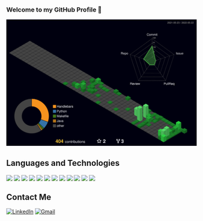 ### Welcome to my GitHub Profile 👋

<!--
**portega017/portega017** is a ✨ _special_ ✨ repository because its `README.md` (this file) appears on your GitHub profile.

Here are some ideas to get you started:

- 🔭 I’m currently working on ...
- 🌱 I’m currently learning ...
- 👯 I’m looking to collaborate on ...
- 🤔 I’m looking for help with ...
- 💬 Ask me about ...
- 📫 How to reach me: ...
- 😄 Pronouns: ...
- ⚡ Fun fact: ...
-->

![3d_contribution](./profile-3d-contrib/profile-night-green.svg)

 

## Languages and Technologies

<div style="display: incline_block"><cbr>
  <img align="center" heigth ="30" width="40" src="https://cdn.jsdelivr.net/gh/devicons/devicon/icons/vscode/vscode-original.svg"/>
  <img align="center" heigth ="30" width="40" src="https://cdn.jsdelivr.net/gh/devicons/devicon/icons/docker/docker-original.svg"/>
  <img align="center" heigth ="30" width="40" src="https://cdn.jsdelivr.net/gh/devicons/devicon/icons/raspberrypi/raspberrypi-original.svg"/>
  <img align="center" heigth ="30" width="40" src="https://cdn.jsdelivr.net/gh/devicons/devicon/icons/linux/linux-original.svg"/>
  <img align="center" heigth ="30" width="40" src="https://cdn.jsdelivr.net/gh/devicons/devicon/icons/c/c-original.svg"/>
  <img align="center" heigth ="30" width="40" src="https://cdn.jsdelivr.net/gh/devicons/devicon/icons/mysql/mysql-original.svg" />
  <img align="center" heigth ="30" width="40" src="https://cdn.jsdelivr.net/gh/devicons/devicon/icons/java/java-original.svg"/>
  <img align="center" heigth ="30" width="40" src="https://cdn.jsdelivr.net/gh/devicons/devicon/icons/python/python-original.svg" />
  <img align="center" heigth ="30" width="40" src="https://cdn.jsdelivr.net/gh/devicons/devicon/icons/html5/html5-original.svg" />
  <img align="center" heigth ="30" width="40" src="https://cdn.jsdelivr.net/gh/devicons/devicon/icons/javascript/javascript-original.svg" />
  <img align="center" heigth ="30" width="40" src="https://cdn.jsdelivr.net/gh/devicons/devicon/icons/nodejs/nodejs-original.svg" />
  <img align="center" heigth ="30" width="40" src="https://cdn.jsdelivr.net/gh/devicons/devicon/icons/bootstrap/bootstrap-original.svg" />
  
  
  
 
  </div>

## Contact Me

[![LinkedIn](https://img.shields.io/badge/LinkedIn-blue?style=for-the-badge&logo=Linkedin&logoColor=white)](https://www.linkedin.com/in/pablo-ortega-arenas-66822120a/?lipi=urn%3Ali%3Apage%3Ad_flagship3_feed%3Bke8NsHzuQYawZXPf5%2FF1eg%3D%3D)
[![Gmail](https://img.shields.io/badge/Gmail-red?style=for-the-badge&logo=Gmail&logoColor=white)](mailto:p.ortegarenas@gmail.com)

<!--Visitor count<br>
  <img src="https://profile-counter.glitch.me/portega017/count.svg" />-->
